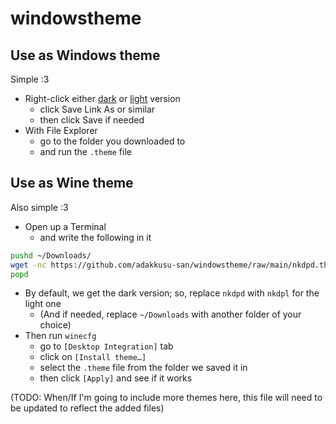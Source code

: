 # windowstheme

## Use as Windows theme

Simple :3  
* Right-click either [dark](https://github.com/adakkusu-san/windowstheme/raw/main/nkdpd.theme) or [light](https://github.com/windowstheme/raw/main/nkdpl.theme) version
  * click Save Link As or similar
  * then click Save if needed  
* With File Explorer
  * go to the folder you downloaded to
  * and run the `.theme` file

## Use as Wine theme

Also simple :3  
* Open up a Terminal
  * and write the following in it
```bash
pushd ~/Downloads/
wget -nc https://github.com/adakkusu-san/windowstheme/raw/main/nkdpd.theme
popd
```
* By default, we get the dark version; so, replace `nkdpd` with `nkdpl` for the light one  
  * (And if needed, replace `~/Downloads` with another folder of your choice)  
* Then run `winecfg`
  * go to `[Desktop Integration]` tab
  * click on `[Install theme…]`
  * select the `.theme` file from the folder we saved it in
  * then click `[Apply]` and see if it works

(TODO: When/If I'm going to include more themes here, this file will need to be updated to reflect the added files)
